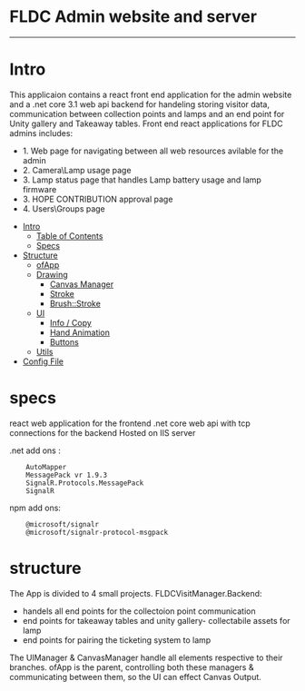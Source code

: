 # FLDC Admin website and server
***
<a name ="intro"></a>
# Intro
This applicaion contains a react front end application for the admin website and a .net core 3.1 web api backend for handeling storing visitor data, communication between collection points and lamps and an end point for Unity gallery and Takeaway tables.
Front end react applications for FLDC admins includes:
<ul>
  <li>1. Web page for navigating between all web resources avilable for the admin</li>
  <li>2. Camera\Lamp usage page</li>
  <li>3. Lamp status page that handles Lamp battery usage and lamp firmware</li>
  <li>3. HOPE CONTRIBUTION approval page</li>
  <li>4. Users\Groups page </li>
  </ul>
  
- [Intro](#intro)
	- [Table of Contents](#toc)
	- [Specs](#specs)
- [Structure](#structure)
	- [ofApp](#ofapp)
	- [Drawing](#drawing)
		- [Canvas Manager](#canvas)
		- [Stroke](#stroke)
		- [Brush::Stroke](#brush)
	- [UI](#ui)
		- [Info / Copy](#info)
		- [Hand Animation](#hand)
		- [Buttons](#button)
	- [Utils](#utils)
- [Config File](#config)

<a name="specs"></a>
# specs

react web application for the frontend
.net core web api with tcp connections for the backend
Hosted on IIS server

.net add ons :

        AutoMapper
        MessagePack vr 1.9.3
        SignalR.Protocols.MessagePack
        SignalR
        
npm add ons:

        @microsoft/signalr
        @microsoft/signalr-protocol-msgpack

<a name="structure"></a>
# structure

The App is divided to 4 small projects.
FLDCVisitManager.Backend:
<ul>
	<li>handels all end points for the collectoion point communication</li>
	<li>end points for takeaway tables and unity gallery- collectabile assets for lamp</li>
	<li>end points for pairing the ticketing system to lamp</li>
</ul>

The UIManager & CanvasManager handle all elements respective to their branches. ofApp is the parent, controlling both these managers & communicating between them, so the UI can effect Canvas Output. 
